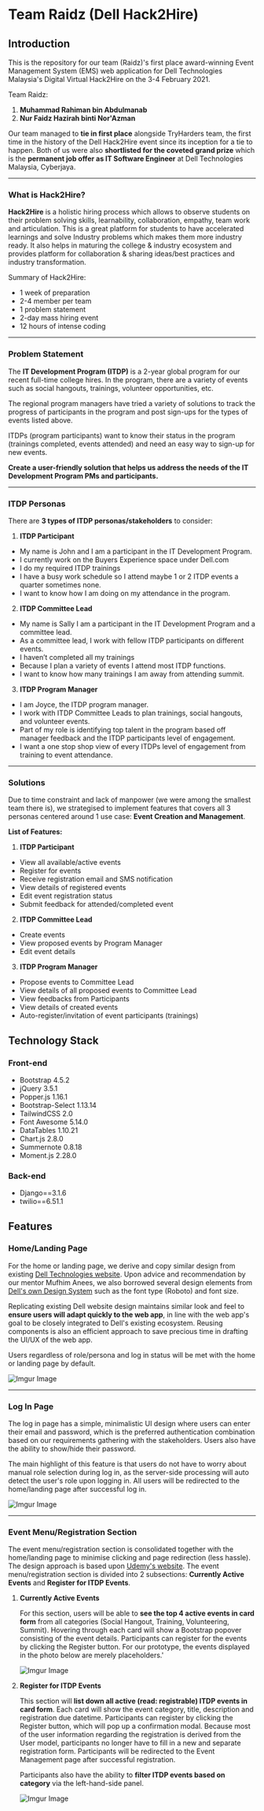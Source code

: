 # Team Raidz (Dell Hack2Hire)

## Introduction

This is the repository for our team (Raidz)'s first place award-winning Event Management System (EMS) web application for Dell Technologies Malaysia's Digital Virtual Hack2Hire on the 3-4 February 2021.

Team Raidz:
1. **Muhammad Rahiman bin Abdulmanab**
2. **Nur Faidz Hazirah binti Nor'Azman**

Our team managed to **tie in first place** alongside TryHarders team, the first time in the history of the Dell Hack2Hire event since its inception for a tie to happen. Both of us were also **shortlisted for the coveted grand prize** which is the **permanent job offer as IT Software Engineer** at Dell Technologies Malaysia, Cyberjaya.

<hr>

### What is Hack2Hire?

**Hack2Hire** is a holistic hiring process which allows to observe students on their problem solving skills, learnability, collaboration, empathy, team work and articulation. This is a great platform for students to have accelerated learnings and solve Industry problems which makes them more industry ready. It also helps in maturing the college & industry ecosystem and provides platform for collaboration & sharing ideas/best practices and industry transformation. 

Summary of Hack2Hire:
- 1 week of preparation
- 2-4 member per team
- 1 problem statement
- 2-day mass hiring event
- 12 hours of intense coding

<hr>

### Problem Statement

The **IT Development Program (ITDP)** is a 2-year global program for our recent full-time college hires. In the program, there are a variety of events such as social hangouts, trainings, volunteer opportunities, etc. 

The regional program managers have tried a variety of solutions to track the progress of participants in the program and post sign-ups for the types of events listed above. 

ITDPs (program participants) want to know their status in the program (trainings completed, events attended) and need an easy way to sign-up for new events. 

**Create a user-friendly solution that helps us address the needs of the IT Development Program PMs and participants.**

<hr>

### ITDP Personas

There are **3 types of ITDP personas/stakeholders** to consider:

1. **ITDP Participant**
- My name is John and I am a participant in the IT Development Program. 
- I currently work on the Buyers Experience space under Dell.com
- I do my required ITDP trainings
- I have a busy work schedule so I attend maybe 1 or 2 ITDP events a quarter sometimes none.
- I want to know how I am doing on my attendance in the program.

2. **ITDP Committee Lead**
- My name is Sally I am a participant in the IT Development Program and a committee lead.
- As a committee lead, I work with fellow ITDP participants on different events. 
- I haven’t completed all my trainings
- Because I plan a variety of events I attend most ITDP functions. 
- I want to know how many trainings I am away from attending summit. 

3. **ITDP Program Manager**
- I am Joyce, the ITDP program manager.
- I work with ITDP Committee Leads to plan trainings, social hangouts, and volunteer events. 
- Part of my role is identifying top talent in the program based off manager feedback and the ITDP participants level of engagement.
- I want a one stop shop view of every ITDPs level of engagement from training to event attendance.

<hr>

### Solutions

Due to time constraint and lack of manpower (we were among the smallest team there is), we strategised to implement features that covers all 3 personas centered around 1 use case: **Event Creation and Management**.

**List of Features:**
1. **ITDP Participant**
- View all available/active events 
- Register for events
- Receive registration email and SMS notification
- View details of registered events
- Edit event registration status 
- Submit feedback for attended/completed event

2. **ITDP Committee Lead**
- Create events
- View proposed events by Program Manager
- Edit event details

3. **ITDP Program Manager**
- Propose events to Committee Lead
- View details of all proposed events to Committee Lead
- View feedbacks from Participants
- View details of created events
- Auto-register/invitation of event participants (trainings)


## Technology Stack

### Front-end
* Bootstrap 4.5.2
* jQuery 3.5.1
* Popper.js 1.16.1
* Bootstrap-Select 1.13.14
* TailwindCSS 2.0
* Font Awesome 5.14.0
* DataTables 1.10.21
* Chart.js 2.8.0
* Summernote 0.8.18
* Moment.js 2.28.0
  
### Back-end

* Django==3.1.6
* twilio==6.51.1


## Features

### Home/Landing Page

For the home or landing page, we derive and copy similar design from existing [Dell Technologies website](https://www.delltechnologies.com/en-my/index.htm). Upon advice and recommendation by our mentor Mufhim Anees, we also borrowed several design elements from [Dell's own Design System](https://www.delldesignsystem.com) such as the font type (Roboto) and font size.

Replicating existing Dell website design maintains similar look and feel to **ensure users will adapt quickly to the web app**, in line with the web app's goal to be closely integrated to Dell's existing ecosystem. Reusing components is also an efficient approach to save precious time in drafting the UI/UX of the web app.

Users regardless of role/persona and log in status will be met with the home or landing page by default.

![Imgur Image](https://imgur.com/Oeb5R9N.png)

<hr>

### Log In Page

The log in page has a simple, minimalistic UI design where users can enter their email and password, which is the preferred authentication combination based on our requirements gathering with the stakeholders. Users also have the ability to show/hide their password.

The main highlight of this feature is that users do not have to worry about manual role selection during log in, as the server-side processing will auto detect the user's role upon logging in. All users will be redirected to the home/landing page after successful log in.

![Imgur Image](https://imgur.com/77UD1dM.png)

<hr>


### Event Menu/Registration Section

The event menu/registration section is consolidated together with the home/landing page to minimise clicking and page redirection (less hassle). The design approach is based upon [Udemy's website](https://www.udemy.com/courses/development/web-development/). The event menu/registration section is divided into 2 subsections: **Currently Active Events** and **Register for ITDP Events**.

1. **Currently Active Events**

    For this section, users will be able to **see the top 4 active events in card form** from all categories (Social Hangout, Training, Volunteering, Summit). Hovering through each card will show a Bootstrap popover consisting of the event details. Participants can register for the events by clicking the Register button. For our prototype, the events displayed in the photo below are merely placeholders.'

    ![Imgur Image](https://imgur.com/oF9Mn2K.png)

2. **Register for ITDP Events**

    This section will **list down all active (read: registrable) ITDP events in card form**. Each card will show the event category, title, description and registration due datetime. Participants can register by clicking the Register button, which will pop up a confirmation modal. Because most of the user information regarding the registration is derived from the User model, participants no longer have to fill in a new and separate registration form. Participants will be redirected to the Event Management page after successful registration.

    Participants also have the ability to **filter ITDP events based on category** via the left-hand-side panel. 

    ![Imgur Image](https://imgur.com/eaJ2Lrp.png)

